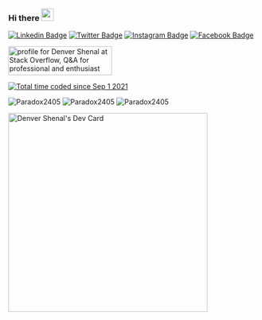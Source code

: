 ### Hi there <img src="https://media.giphy.com/media/hvRJCLFzcasrR4ia7z/giphy.gif" width="25px">


[![Linkedin Badge](https://img.shields.io/badge/-LinkedIn-0e76a8?style=flat-square&logo=Linkedin&logoColor=white)](https://linkedin.com/in/denver-shenal)
[![Twitter Badge](https://img.shields.io/badge/-Twitter-00acee?style=flat-square&logo=Twitter&logoColor=white)](https://twitter.com/Paradox2405)
[![Instagram Badge](https://img.shields.io/badge/-Instagram-e4405f?style=flat-square&logo=Instagram&logoColor=white)](https://instagram.com/_therover_/)
[![Facebook Badge](https://img.shields.io/badge/-Facebook-0088cc?style=flat-square&logo=Facebook&logoColor=white)](https://facebook.com/denvershenal/)

<a href="https://stackoverflow.com/users/13601462/denver-shenal"><img src="https://stackoverflow.com/users/flair/13601462.png?theme=dark" width="208" height="58" alt="profile for Denver Shenal at Stack Overflow, Q&amp;A for professional and enthusiast programmers" title="profile for Denver Shenal at Stack Overflow, Q&amp;A for professional and enthusiast programmers"></a>

<a href="https://wakatime.com/@01f1e696-4706-4b0c-9e64-49b9a6227cc7"><img src="https://wakatime.com/badge/user/01f1e696-4706-4b0c-9e64-49b9a6227cc7.svg" alt="Total time coded since Sep 1 2021" /></a>
[](https://visitor-badge.glitch.me/badge?page_id=Paradox2405.visitor-badge)

![Paradox2405](https://github-readme-stats.vercel.app/api?username=Paradox2405&count_private=true&hide=stars&include_all_commits=true&line_height=24&show_icons=true&theme=algolia)
![Paradox2405](https://github-readme-stats.vercel.app/api/top-langs/?username=Paradox2405&layout=compact&langs_count=6&theme=algolia)
![Paradox2405](https://github-readme-stats.vercel.app/api/wakatime?username=Paradox2405&layout=default&langs_count=8&theme=algolia&custom_title=Other%20Stats&v=2)


<a href="https://app.daily.dev/paradox2405"><img src="https://api.daily.dev/devcards/2df269777df94559a05cf2aad4a82385.png?r=ubr" width="400" alt="Denver Shenal's Dev Card"/></a>
<!--
**Paradox2405/Paradox2405** is a ✨ _special_ ✨ repository because its `README.md` (this file) appears on your GitHub profile.

Here are some ideas to get you started:
[![Website Badge](https://img.shields.io/badge/Website-3b5998?style=flat-square&logo=google-chrome&logoColor=white)](https://website.com)

- 🔭 I’m currently working on ...
- 🌱 I’m currently learning ...
- 👯 I’m looking to collaborate on ...
- 🤔 I’m looking for help with ...
- 💬 Ask me about ...
- 📫 How to reach me: ...
- 😄 Pronouns: ...
- ⚡ Fun fact: ...
-->
